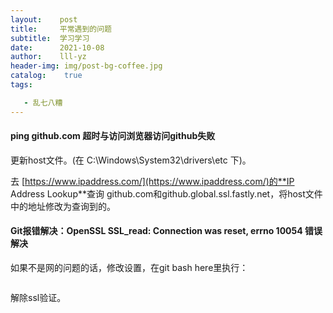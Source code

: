 ```yaml
---
layout:    post
title:     平常遇到的问题
subtitle:  学习学习
date:      2021-10-08
author:    lll-yz
header-img: img/post-bg-coffee.jpg
catalog:    true
tags:

   - 乱七八糟
---
```


#### ping github.com 超时与访问浏览器访问github失败

更新host文件。(在 C:\Windows\System32\drivers\etc 下)。

去 [https://www.ipaddress.com/](https://www.ipaddress.com/)的**IP Address Lookup**查询 github.com和github.global.ssl.fastly.net，将host文件中的地址修改为查询到的。

#### Git报错解决：OpenSSL SSL_read: Connection was reset, errno 10054 错误解决

如果不是网的问题的话，修改设置，在git bash here里执行：

```linux

```

解除ssl验证。
